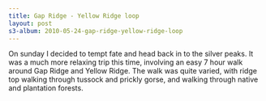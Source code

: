 ```yaml
--- 
title: Gap Ridge - Yellow Ridge loop
layout: post
s3-album: 2010-05-24-gap-ridge-yellow-ridge-loop
---
```



On sunday I decided to tempt fate and head back in to the silver peaks. It was
a much more relaxing trip this time, involving an easy 7 hour walk around Gap
Ridge and Yellow Ridge. The walk was quite varied, with ridge top walking
through tussock and prickly gorse, and walking through native and plantation
forests.

